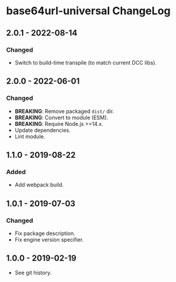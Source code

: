 # base64url-universal ChangeLog

## 2.0.1 - 2022-08-14

### Changed
- Switch to build-time transpile (to match current DCC libs).

## 2.0.0 - 2022-06-01

### Changed
- **BREAKING**: Remove packaged `dist/` dir.
- **BREAKING**: Convert to module (ESM).
- **BREAKING**: Require Node.js >=14.x.
- Update dependencies.
- Lint module.

## 1.1.0 - 2019-08-22

### Added
- Add webpack build.

## 1.0.1 - 2019-07-03

### Changed
- Fix package description.
- Fix engine version specifier.

## 1.0.0 - 2019-02-19

- See git history.
